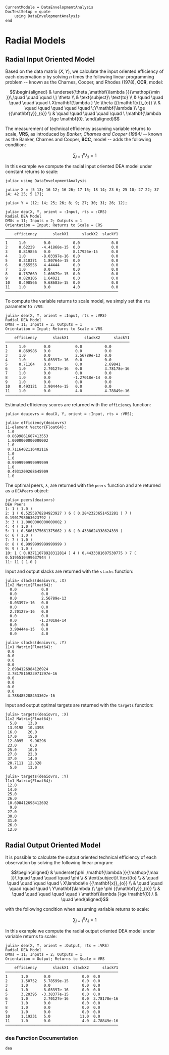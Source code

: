 ```@meta
CurrentModule = DataEnvelopmentAnalysis
DocTestSetup = quote
    using DataEnvelopmentAnalysis
end
```

# Radial Models

## Radial Input Oriented Model

Based on the data  matrix $(X,Y)$, we calculate the input oriented efficiency of each observation *o* by solving $n$ times the following linear programming problem -- known as the Charnes, Cooper, and Rhodes (1978), **CCR**, model:
```math
\begin{aligned}
  & \underset{\theta ,\mathbf{\lambda }}{\mathop{\min }}\,\quad \quad \quad \;\ \theta  \\
  & \text{subject}\ \text{to}  \\
  & \quad \quad \quad \quad \quad \ X\mathbf{\lambda } \le \theta {{\mathbf{x}}_{o}} \\
  & \quad \quad \quad \quad \quad  \;Y\mathbf{\lambda }\ \ge {{\mathbf{y}}_{o}}  \\
  & \quad \quad \quad \quad \quad \ \mathbf{\lambda }\ge \mathbf{0}. 
\end{aligned}
```

The measurement of technical efficiency assuming variable returns to scale, **VRS**, as introduced by *Banker, Charnes and Cooper (1984)* -- known as the Banker, Charnes and Cooper, **BCC**, model -- adds the following condition:
```math
\sum\nolimits_{j=1}^{n}\lambda_j=1
```

In this example we compute the radial input oriented DEA model under constant returns to scale:
```jldoctest 1
julia> using DataEnvelopmentAnalysis

julia> X = [5 13; 16 12; 16 26; 17 15; 18 14; 23 6; 25 10; 27 22; 37 14; 42 25; 5 17];

julia> Y = [12; 14; 25; 26; 8; 9; 27; 30; 31; 26; 12];

julia> dea(X, Y, orient = :Input, rts = :CRS)
Radial DEA Model 
DMUs = 11; Inputs = 2; Outputs = 1
Orientation = Input; Returns to Scale = CRS
──────────────────────────────────────────────────
    efficiency       slackX1      slackX2  slackY1
──────────────────────────────────────────────────
1     1.0        0.0          0.0              0.0
2     0.62229   -4.41868e-15  0.0              0.0
3     0.819856   0.0          8.17926e-15      0.0
4     1.0       -8.03397e-16  0.0              0.0
5     0.310371   1.80764e-15  0.0              0.0
6     0.555556   4.44444      0.0              0.0
7     1.0        0.0          0.0              0.0
8     0.757669   1.60679e-15  0.0              0.0
9     0.820106   1.64021      0.0              0.0
10    0.490566   9.68683e-15  0.0              0.0
11    1.0        0.0          4.0              0.0
──────────────────────────────────────────────────
```

To compute the variable returns to scale model, we simply set the `rts` parameter to `:VRS`:
```jldoctest 1
julia> dea(X, Y, orient = :Input, rts = :VRS)
Radial DEA Model 
DMUs = 11; Inputs = 2; Outputs = 1
Orientation = Input; Returns to Scale = VRS
───────────────────────────────────────────────────────
    efficiency       slackX1       slackX2      slackY1
───────────────────────────────────────────────────────
1     1.0        0.0           0.0          0.0
2     0.869986   0.0           0.0          0.0
3     1.0        0.0           2.56789e-13  0.0
4     1.0       -8.03397e-16   0.0          0.0
5     0.71164    0.0           0.0          2.69841
6     1.0        2.70127e-16   0.0          3.78178e-16
7     1.0        0.0           0.0          0.0
8     1.0        0.0          -1.27018e-14  0.0
9     1.0        0.0           0.0          0.0
10    0.493121   3.90444e-15   0.0          0.0
11    1.0        0.0           4.0          4.78849e-16
───────────────────────────────────────────────────────
```

Estimated efficiency scores are returned with the `efficiency` function:
```jldoctest 1
julia> deaiovrs = dea(X, Y, orient = :Input, rts = :VRS);

julia> efficiency(deaiovrs)
11-element Vector{Float64}:
 1.0
 0.8699861687413553
 1.0000000000000002
 1.0
 0.7116402116402116
 1.0
 1.0
 0.9999999999999999
 1.0
 0.4931209268645909
 1.0
```

The optimal peers, ``λ``, are returned with the `peers` function and are returned as a `DEAPeers` object:
```jldoctest 1
julia> peers(deaiovrs)
DEA Peers
1: 1 ( 1.0 ) 
2: 1 ( 0.5255878284923927 ) 6 ( 0.2842323651452281 ) 7 ( 0.1901798063623792 ) 
3: 3 ( 1.0000000000000002 ) 
4: 4 ( 1.0 ) 
5: 1 ( 0.5661375661375662 ) 6 ( 0.4338624338624339 ) 
6: 6 ( 1.0 ) 
7: 7 ( 1.0 ) 
8: 8 ( 0.9999999999999999 ) 
9: 9 ( 1.0 ) 
10: 1 ( 0.03711078928312814 ) 4 ( 0.4433381607530775 ) 7 ( 0.5195510499637944 ) 
11: 11 ( 1.0 ) 
```

Input and output slacks are returned with the `slacks` function:
```jldoctest 1
julia> slacks(deaiovrs, :X)
11×2 Matrix{Float64}:
  0.0           0.0
  0.0           0.0
  0.0           2.56789e-13
 -8.03397e-16   0.0
  0.0           0.0
  2.70127e-16   0.0
  0.0           0.0
  0.0          -1.27018e-14
  0.0           0.0
  3.90444e-15   0.0
  0.0           4.0
```
```jldoctest 1
julia> slacks(deaiovrs, :Y)
11×1 Matrix{Float64}:
 0.0
 0.0
 0.0
 0.0
 2.6984126984126924
 3.7817815923971297e-16
 0.0
 0.0
 0.0
 0.0
 4.788485288453362e-16
```

Input and output optimal targets are returned with the `targets` function:
```jldoctest 1
julia> targets(deaiovrs, :X)
11×2 Matrix{Float64}:
  5.0     13.0
 13.9198  10.4398
 16.0     26.0
 17.0     15.0
 12.8095   9.96296
 23.0      6.0
 25.0     10.0
 27.0     22.0
 37.0     14.0
 20.7111  12.328
  5.0     13.0
```
```jldoctest 1
julia> targets(deaiovrs, :Y)
11×1 Matrix{Float64}:
 12.0
 14.0
 25.0
 26.0
 10.698412698412692
  9.0
 27.0
 30.0
 31.0
 26.0
 12.0
```

## Radial Output Oriented Model

It is possible to calculate the output oriented technical efficiency of each observation by solving the following linear program:
```math
\begin{aligned}
 & \underset{\phi ,\mathbf{\lambda }}{\mathop{\max }}\,\quad \quad \quad \quad \phi  \\
 & \text{subject}\ \text{to} \\
 & \quad \quad \quad \quad \quad \ X\lambda\le {{\mathbf{x}}_{o}} \\
 & \quad \quad \quad \quad \quad \ Y\mathbf{\lambda }\ \ge \phi {{\mathbf{y}}_{o}} \\
 & \quad \quad \quad \quad \quad \ \mathbf{\lambda }\ge \mathbf{0}.\  & \quad 
\end{aligned}
```

with the following condition when assuming variable returns to scale:
```math
\sum\nolimits_{j=1}^{n}\lambda_j=1
```
In this example we compute the radial output oriented DEA model under variable returns to scale:
```jldoctest 1
julia> dea(X, Y, orient = :Output, rts = :VRS)
Radial DEA Model 
DMUs = 11; Inputs = 2; Outputs = 1
Orientation = Output; Returns to Scale = VRS
──────────────────────────────────────────────────
    efficiency       slackX1  slackX2      slackY1
──────────────────────────────────────────────────
1      1.0       0.0              0.0  0.0
2      1.50752   5.78599e-15      0.0  0.0
3      1.0       0.0              0.0  0.0
4      1.0      -8.03397e-16      0.0  0.0
5      3.20395  -3.38377e-15      0.0  0.0
6      1.0       2.70127e-16      0.0  3.78178e-16
7      1.0       0.0              0.0  0.0
8      1.0       0.0              0.0  0.0
9      1.0       0.0              0.0  0.0
10     1.19231   5.0             11.0  0.0
11     1.0       0.0              4.0  4.78849e-16
──────────────────────────────────────────────────
```
### dea Function Documentation

```@docs
dea
```
